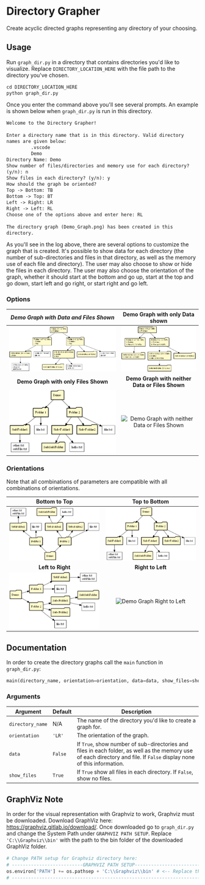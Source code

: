 # Directory Grapher

Create acyclic directed graphs representing any directory of your choosing.

## Usage

Run `graph_dir.py` in a directory that contains directories you'd like to visualize. Replace `DIRECTORY_LOCATION_HERE` with the file path to the directory you've chosen.

```
cd DIRECTORY_LOCATION_HERE
python graph_dir.py
```

Once you enter the command above you'll see several prompts. An example is shown below when `graph_dir.py` is run in this directory.

```
Welcome to the Directory Grapher!

Enter a directory name that is in this directory. Valid directory names are given below:
         .vscode
         Demo
Directory Name: Demo
Show number of files/directories and memory use for each directory? (y/n): n
Show files in each directory? (y/n): y
How should the graph be oriented?
Top -> Bottom: TB
Bottom -> Top: BT
Left -> Right: LR
Right -> Left: RL
Choose one of the options above and enter here: RL

The directory graph (Demo_Graph.png) has been created in this directory.
```

As you'll see in the log above, there are several options to customize the graph that is created. It's possible to show data for each directory (the number of sub-directories and files in that directory, as well as the memory use of each file and directory). The user may also choose to show or hide the files in each directory. The user may also choose the orientation of the graph, whether it should start at the bottom and go up, start at the top and go down, start left and go right, or start right and go left.

### Options

*Demo Graph with Data and Files Shown* | Demo Graph with only Data shown
:---: | :---:
<img src="Documentation/Demo_Graph_Data_Files.png" alt="Demo Graph with Data and Files Shown" /> | <img src="Documentation/Demo_Graph_Data.png" alt="Demo Graph with only Data Shown" />
**Demo Graph with only Files Shown** | **Demo Graph with neither Data or Files Shown**
<img src="Documentation/Demo_Graph_Files.png" alt="Demo Graph with only Files Shown" /> | <img src="Documentation/Demo_Graph_Data_BT.png" alt="Demo Graph with neither Data or Files Shown" />

### Orientations

Note that all combinations of parameters are compatible with all combinations of orientations.

Bottom to Top | Top to Bottom
:---: | :---:
<img src="Documentation/Demo_Graph_BT.png" alt="Demo Graph Bottom to Top" /> | <img src="Documentation/Demo_Graph_TB.png" alt="Demo Graph Top to Bottom" />
**Left to Right** | **Right to Left**
<img src="Documentation/Demo_Graph_LR.png" alt="Demo Graph Left to Right" /> | <img src="Documentation/Demo_Graph_Data_RL.png" alt="Demo Graph Right to Left" />

## Documentation

In order to create the directory graphs call the `main` function in `graph_dir.py`:

```python
main(directory_name, orientation=orientation, data=data, show_files=show_files)
```

### Arguments

Argument | Default | Description
--- | --- | ---
`directory_name` | N/A | The name of the directory you'd like to create a graph for.
`orientation` | `'LR'` | The orientation of the graph.
`data` | `False` | If `True`, show number of sub-directories and files in each folder, as well as the memory use of each directory and file. If `False` display none of this information.
`show_files` | `True` | If `True` show all files in each directory. If `False`, show no files. 

## GraphViz Note

In order for the visual representation with Graphviz to work, Graphviz must be downloaded. Download GraphViz here: https://graphviz.gitlab.io/download/. Once downloaded go to `graph_dir.py` and change the System Path under `GRAPHVIZ PATH SETUP`. Replace `'C:\\Graphviz\\bin'` with the path to the bin folder of the downloaded GraphViz folder.

```python
# Change PATH setup for Graphviz directory here:
# --------------------------GRAPHVIZ PATH SETUP------------------------- #
os.environ['PATH'] += os.pathsep + 'C:\\Graphviz\\bin' # <-- Replace this
# ---------------------------------------------------------------------- #
```